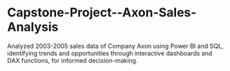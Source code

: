 # Capstone-Project--Axon-Sales-Analysis
Analyzed 2003-2005 sales data of Company Axon using Power BI and SQL, identifying trends and opportunities through interactive dashboards and DAX functions, for informed decision-making.
